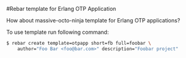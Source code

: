 #Rebar template for Erlang OTP Application

How about massive-octo-ninja template for Erlang OTP applications?

To use template run following command:
```bash
$ rebar create template=otpapp short=fb full=foobar \
    author="Foo Bar <foo@bar.com>" description="Foobar project"
```
